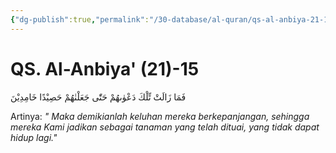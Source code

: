 ```yaml
---
{"dg-publish":true,"permalink":"/30-database/al-quran/qs-al-anbiya-21-15/"}
---
```



# QS. Al-Anbiya' (21)-15
فَمَا زَالَتْ تِّلْكَ دَعْوٰىهُمْ حَتّٰى جَعَلْنٰهُمْ حَصِيْدًا خَامِدِيْنَ 

Artinya: *" Maka demikianlah keluhan mereka berkepanjangan, sehingga mereka Kami jadikan sebagai tanaman yang telah dituai, yang tidak dapat hidup lagi."*
